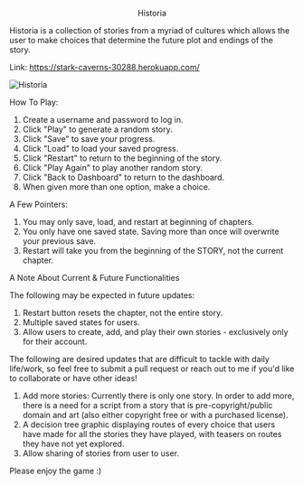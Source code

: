 <p align="center">Historia</p>

Historia is a collection of stories from a myriad of cultures which allows the user to make choices that determine the future plot and endings of the story.

Link: https://stark-caverns-30288.herokuapp.com/

![Historia](https://i.postimg.cc/R0rHhBJY/historia-tiny.png)

How To Play:

1. Create a username and password to log in.
2. Click "Play" to generate a random story.
3. Click "Save" to save your progress.
4. Click "Load" to load your saved progress.
5. Click "Restart" to return to the beginning of the story.
6. Click "Play Again" to play another random story.
7. Click "Back to Dashboard" to return to the dashboard.
8. When given more than one option, make a choice.

A Few Pointers:
1. You may only save, load, and restart at beginning of chapters.
2. You only have one saved state. Saving more than once will overwrite your previous save.
3. Restart will take you from the beginning of the STORY, not the current chapter.

A Note About Current & Future Functionalities

The following may be expected in future updates:

1. Restart button resets the chapter, not the entire story.
2. Multiple saved states for users.
3. Allow users to create, add, and play their own stories - exclusively only for their account.

The following are desired updates that are difficult to tackle with daily life/work, so feel free to submit a pull request or reach out to me if you'd like to collaborate or have other ideas!

1. Add more stories: Currently there is only one story. In order to add more, there is a need for a script from a story that is pre-copyright/public domain and art (also either copyright free or with a purchased license).
2. A decision tree graphic displaying routes of every choice that users have made for all the stories they have played, with teasers on routes they have not yet explored.
3. Allow sharing of stories from user to user.

Please enjoy the game :)
